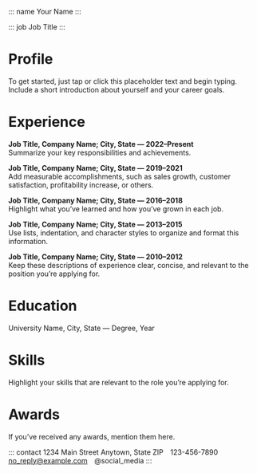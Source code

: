 ::: name
Your Name
:::

::: job
Job Title
:::

# Profile

To get started, just tap or click this placeholder text and begin typing.
Include a short introduction about yourself and your career goals.

# Experience

**Job Title, Company Name; City, State &mdash; 2022&ndash;Present**<br>Summarize
your key responsibilities and achievements.

**Job Title, Company Name; City, State &mdash; 2019&ndash;2021**<br>Add
measurable accomplishments, such as sales growth, customer satisfaction,
profitability increase, or others.

**Job Title, Company Name; City, State &mdash; 2016&ndash;2018**<br>Highlight
what you’ve learned and how you’ve grown in each job.

**Job Title, Company Name; City, State &mdash; 2013&ndash;2015**<br>Use lists,
indentation, and character styles to organize and format this information.

**Job Title, Company Name; City, State &mdash; 2010&ndash;2012**<br>Keep these
descriptions of experience clear, concise, and relevant to the position you’re
applying for.

# Education

University Name, City, State — Degree, Year

# Skills

Highlight your skills that are relevant to the role you’re applying for.

# Awards

If you’ve received any awards, mention them here.

::: contact
1234 Main Street Anytown, State ZIP&emsp;123-456-7890<br>no_reply@example.com&emsp;@social_media
:::
